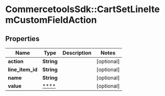 # CommercetoolsSdk::CartSetLineItemCustomFieldAction

## Properties
Name | Type | Description | Notes
------------ | ------------- | ------------- | -------------
**action** | **String** |  | [optional] 
**line_item_id** | **String** |  | [optional] 
**name** | **String** |  | [optional] 
**value** | [****](.md) |  | [optional] 

